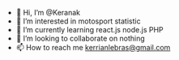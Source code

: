 - 👋 Hi, I’m @Keranak
- 👀 I’m interested in motosport statistic
- 🌱 I’m currently learning react.js node.js PHP
- 💞️ I’m looking to collaborate on nothing
- 📫 How to reach me kerrianlebras@gmail.com

<!---
Keranak/Keranak is a ✨ special ✨ repository because its `README.md` (this file) appears on your GitHub profile.
You can click the Preview link to take a look at your changes.
--->
